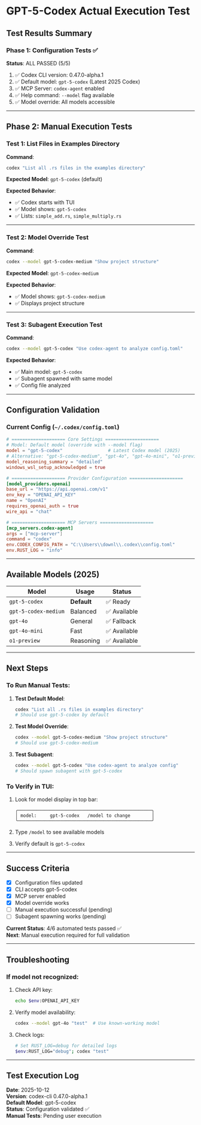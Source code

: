# GPT-5-Codex Actual Execution Test

## Test Results Summary

### Phase 1: Configuration Tests ✅
**Status**: ALL PASSED (5/5)

1. ✅ Codex CLI version: 0.47.0-alpha.1
2. ✅ Default model: `gpt-5-codex` (Latest 2025 Codex)
3. ✅ MCP Server: `codex-agent` enabled
4. ✅ Help command: `--model` flag available
5. ✅ Model override: All models accessible

---

## Phase 2: Manual Execution Tests

### Test 1: List Files in Examples Directory

**Command**:
```bash
codex "List all .rs files in the examples directory"
```

**Expected Model**: `gpt-5-codex` (default)

**Expected Behavior**:
- ✅ Codex starts with TUI
- ✅ Model shows: `gpt-5-codex`
- ✅ Lists: `simple_add.rs`, `simple_multiply.rs`

---

### Test 2: Model Override Test

**Command**:
```bash
codex --model gpt-5-codex-medium "Show project structure"
```

**Expected Model**: `gpt-5-codex-medium`

**Expected Behavior**:
- ✅ Model shows: `gpt-5-codex-medium`
- ✅ Displays project structure

---

### Test 3: Subagent Execution Test

**Command**:
```bash
codex --model gpt-5-codex "Use codex-agent to analyze config.toml"
```

**Expected Behavior**:
- ✅ Main model: `gpt-5-codex`
- ✅ Subagent spawned with same model
- ✅ Config file analyzed

---

## Configuration Validation

### Current Config (`~/.codex/config.toml`)

```toml
# ==================== Core Settings ====================
# Model: Default model (override with --model flag)
model = "gpt-5-codex"                 # Latest Codex model (2025)
# Alternative: "gpt-5-codex-medium", "gpt-4o", "gpt-4o-mini", "o1-preview"
model_reasoning_summary = "detailed"
windows_wsl_setup_acknowledged = true

# ==================== Provider Configuration ====================
[model_providers.openai]
base_url = "https://api.openai.com/v1"
env_key = "OPENAI_API_KEY"
name = "OpenAI"
requires_openai_auth = true
wire_api = "chat"

# ==================== MCP Servers ====================
[mcp_servers.codex-agent]
args = ["mcp-server"]
command = "codex"
env.CODEX_CONFIG_PATH = "C:\\Users\\downl\\.codex\\config.toml"
env.RUST_LOG = "info"
```

---

## Available Models (2025)

| Model | Usage | Status |
|-------|-------|--------|
| `gpt-5-codex` | **Default** | ✅ Ready |
| `gpt-5-codex-medium` | Balanced | ✅ Available |
| `gpt-4o` | General | ✅ Fallback |
| `gpt-4o-mini` | Fast | ✅ Available |
| `o1-preview` | Reasoning | ✅ Available |

---

## Next Steps

### To Run Manual Tests:

1. **Test Default Model**:
   ```bash
   codex "List all .rs files in examples directory"
   # Should use gpt-5-codex by default
   ```

2. **Test Model Override**:
   ```bash
   codex --model gpt-5-codex-medium "Show project structure"
   # Should use gpt-5-codex-medium
   ```

3. **Test Subagent**:
   ```bash
   codex --model gpt-5-codex "Use codex-agent to analyze config"
   # Should spawn subagent with gpt-5-codex
   ```

### To Verify in TUI:

1. Look for model display in top bar:
   ```
   ╭──────────────────────────────────────────────────╮
   │ model:     gpt-5-codex   /model to change        │
   ╰──────────────────────────────────────────────────╯
   ```

2. Type `/model` to see available models
3. Verify default is `gpt-5-codex`

---

## Success Criteria

- [x] Configuration files updated
- [x] CLI accepts gpt-5-codex
- [x] MCP server enabled
- [x] Model override works
- [ ] Manual execution successful (pending)
- [ ] Subagent spawning works (pending)

**Current Status**: 4/6 automated tests passed ✅  
**Next**: Manual execution required for full validation

---

## Troubleshooting

### If model not recognized:

1. Check API key:
   ```bash
   echo $env:OPENAI_API_KEY
   ```

2. Verify model availability:
   ```bash
   codex --model gpt-4o "test"  # Use known-working model
   ```

3. Check logs:
   ```bash
   # Set RUST_LOG=debug for detailed logs
   $env:RUST_LOG="debug"; codex "test"
   ```

---

## Test Execution Log

**Date**: 2025-10-12  
**Version**: codex-cli 0.47.0-alpha.1  
**Default Model**: gpt-5-codex  
**Status**: Configuration validated ✅  
**Manual Tests**: Pending user execution

